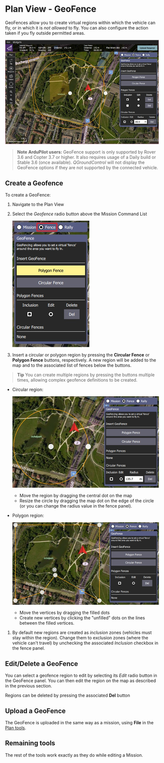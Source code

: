 # Plan View - GeoFence

GeoFences allow you to create virtual regions within which the vehicle can fly, or in which it is *not allowed* to fly.
You can also configure the action taken if you fly outside permitted areas. 

![Geofence overview](../../assets/plan/geofence/geofence_overview.jpg)

> **Note** **ArduPilot users:** GeoFence support is only supported by Rover 3.6 and Copter 3.7 or higher. It also requires usage of a Daily build or Stable 3.6 (once available). 
  *QGroundControl* will not display the GeoFence options if they are not supported by the connected vehicle.

## Create a Geofence

To create a GeoFence:
1. Navigate to the Plan View
1. Select the *Geofence* radio button above the Mission Command List

   ![Select geofence radio button](../../assets/plan/geofence/geofence_select.jpg)
1. Insert a circular or polygon region by pressing the **Circular Fence** or **Polygon Fence** buttons, respectively.
   A new region will be added to the map and to the associated list of fences below the buttons.
   
  > **Tip** You can create multiple regions by pressing the buttons multiple times, allowing complex geofence definitions to be created.
  
   - Circular region:
   
     ![Circular Geofence](../../assets/plan/geofence/geofence_circular.jpg)
     - Move the region by dragging the central dot on the map
     - Resize the circle by dragging the map dot on the edge of the circle (or you can change the radius value in the fence panel).
   - Polygon region:
   
     ![Polygon Geofence](../../assets/plan/geofence/geofence_polygon.jpg)
     - Move the vertices by dragging the filled dots
     - Create new vertices by clicking the "unfilled" dots on the lines between the filled vertices.
1. By default new regions are created as *inclusion* zones (vehicles must stay within the region).
   Change them to exclusion zones (where the vehicle can't travel) by unchecking the associated *Inclusion* checkbox in the fence panel.
   
## Edit/Delete a GeoFence

You can select a geofence region to edit by selecting its *Edit* radio button in the GeoFence panel.
You can then edit the region on the map as described in the previous section.

Regions can be deleted by pressing the associated **Del** button


## Upload a GeoFence

The GeoFence is uploaded in the same way as a mission, using **File** in the [Plan tools](../PlanView/PlanView.md).


## Remaining tools

The rest of the tools work exactly as they do while editing a Mission.
